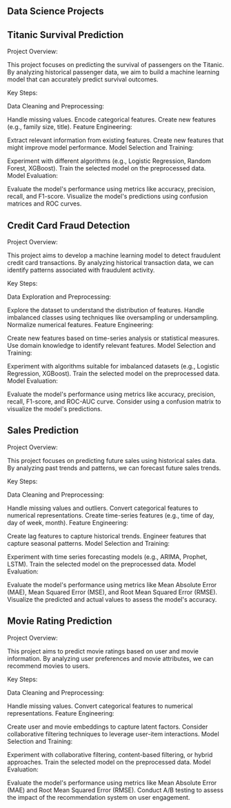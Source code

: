 ## Data Science Projects
## Titanic Survival Prediction
Project Overview:

This project focuses on predicting the survival of passengers on the Titanic. By analyzing historical passenger data, we aim to build a machine learning model that can accurately predict survival outcomes.

Key Steps:

Data Cleaning and Preprocessing:

Handle missing values.
Encode categorical features.
Create new features (e.g., family size, title).
Feature Engineering:

Extract relevant information from existing features.
Create new features that might improve model performance.
Model Selection and Training:

Experiment with different algorithms (e.g., Logistic Regression, Random Forest, XGBoost).
Train the selected model on the preprocessed data.
Model Evaluation:

Evaluate the model's performance using metrics like accuracy, precision, recall, and F1-score.
Visualize the model's predictions using confusion matrices and ROC curves.  

## Credit Card Fraud Detection
Project Overview:

This project aims to develop a machine learning model to detect fraudulent credit card transactions. By analyzing historical transaction data, we can identify patterns associated with fraudulent activity.

Key Steps:

Data Exploration and Preprocessing:

Explore the dataset to understand the distribution of features.
Handle imbalanced classes using techniques like oversampling or undersampling.
Normalize numerical features.
Feature Engineering:

Create new features based on time-series analysis or statistical measures.
Use domain knowledge to identify relevant features.
Model Selection and Training:

Experiment with algorithms suitable for imbalanced datasets (e.g., Logistic Regression, XGBoost).
Train the selected model on the preprocessed data.
Model Evaluation:

Evaluate the model's performance using metrics like accuracy, precision, recall, F1-score, and ROC-AUC curve.
Consider using a confusion matrix to visualize the model's predictions.

## Sales Prediction
Project Overview:

This project focuses on predicting future sales using historical sales data. By analyzing past trends and patterns, we can forecast future sales trends.

Key Steps:

Data Cleaning and Preprocessing:

Handle missing values and outliers.
Convert categorical features to numerical representations.
Create time-series features (e.g., time of day, day of week, month).
Feature Engineering:

Create lag features to capture historical trends.
Engineer features that capture seasonal patterns.
Model Selection and Training:

Experiment with time series forecasting models (e.g., ARIMA, Prophet, LSTM).
Train the selected model on the preprocessed data.
Model Evaluation:

Evaluate the model's performance using metrics like Mean Absolute Error (MAE), Mean Squared Error (MSE), and Root Mean Squared Error (RMSE).   
Visualize the predicted and actual values to assess the model's accuracy.

## Movie Rating Prediction
Project Overview:

This project aims to predict movie ratings based on user and movie information. By analyzing user preferences and movie attributes, we can recommend movies to users.

Key Steps:

Data Cleaning and Preprocessing:

Handle missing values.
Convert categorical features to numerical representations.
Feature Engineering:

Create user and movie embeddings to capture latent factors.
Consider collaborative filtering techniques to leverage user-item interactions.
Model Selection and Training:

Experiment with collaborative filtering, content-based filtering, or hybrid approaches.
Train the selected model on the preprocessed data.
Model Evaluation:

Evaluate the model's performance using metrics like Mean Absolute Error (MAE) and Root Mean Squared Error (RMSE).
Conduct A/B testing to assess the impact of the recommendation system on user engagement.
